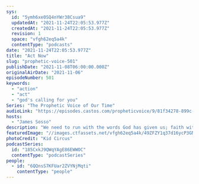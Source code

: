 ```yaml
---
sys:
  id: "5ymh6xe0SQ4nYWr38Csua9"
  updatedAt: "2021-11-24T22:05:53.977Z"
  createdAt: "2021-11-24T22:05:53.977Z"
  revision: 1
  space: "vfgh62eq5a4k"
  contentType: "podcasts"
date: "2021-11-24T22:05:53.977Z"
title: "Act Now"
slug: "prophetic-voice-501"
publishDate: "2021-11-08T06:00:00.000Z"
originalAirDate: "2021-11-06"
episodeNumber: 501
keywords:
  - "action"
  - "act"
  - "god's calling for you"
Series: "The Prophetic Voice of Our Time"
audioLink: "https://episodes.castos.com/propheticvoice/9/81f34278-899c-443d-8668-6a71198c7805/11-06-07-21-The-Prophetic-Voice-of-our-Time-mixdown-.mp3"
hosts:
  - "James Sosso"
description: "We need to run with the words God has given us; faith without action is dead. We cannot sit on God's calling for us. We need to make the time and act now!"
featuredImage: "//images.ctfassets.net/vfgh62eq5a4k/49ZFZY1q37d16ycP3GNok5/3b8e9fbefbfb2946b65922ec0a30db2c/kid-circus-7vSlK_9gHWA-unsplash__1_.jpg"
photoCredit: "Kid Circus"
podcastSeries:
  id: "185CxkJ9QWqYAgE86EWWOC"
  contentType: "podcastSeries"
people:
  - id: "6QQnsS7KFUar2ZVYNjMqti"
    contentType: "people"
---
```

